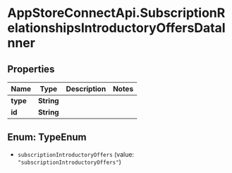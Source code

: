 # AppStoreConnectApi.SubscriptionRelationshipsIntroductoryOffersDataInner

## Properties

Name | Type | Description | Notes
------------ | ------------- | ------------- | -------------
**type** | **String** |  | 
**id** | **String** |  | 



## Enum: TypeEnum


* `subscriptionIntroductoryOffers` (value: `"subscriptionIntroductoryOffers"`)




